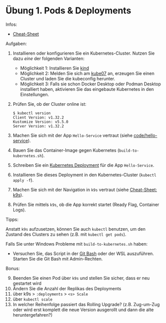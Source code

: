 # Übung 1. Pods & Deployments

Infos:

- [Cheat-Sheet](cheat-sheet.md)

Aufgaben:

1. Installieren oder konfigurieren Sie ein Kubernetes-Cluster. Nutzen Sie dazu *eine* der folgenden Varianten:
   * Möglichkeit 1: Installieren Sie [kind](https://kind.sigs.k8s.io/)
   * Möglichkeit 2: Melden Sie sich am [kube07](https://kube.cs.hm.edu/) an, erzeugen Sie einen Cluster und laden Sie die kubeconfig herunter.
   * Möglichkeit 3: Falls sie schon Docker Desktop oder Podman Desktop installiert haben, aktivieren Sie das eingebaute Kubernetes in den Einstellungen.
2. Prüfen Sie, ob der Cluster online ist:
   ```shell
   $ kubectl version
   Client Version: v1.32.2
   Kustomize Version: v5.5.0
   Server Version: v1.32.2
   ```

3. Machen Sie sich mit der App `Hello-Service` vertraut (siehe [code/hello-service](code/hello-service)).
4. Bauen Sie das Container-Image gegen Kubernetes (`build-to-kubernetes.sh`).
5. Schreiben Sie ein
   [Kubernetes Deployment](https://kubernetes.io/docs/concepts/workloads/controllers/deployment/#creating-a-deployment)
   für die App `Hello-Service`.
6. Installieren Sie dieses Deployment in den Kubernetes-Cluster (`kubectl apply -f`).
7. Machen Sie sich mit der Navigation in `k9s` vertraut (siehe [Cheat-Sheet: k9s](cheat-sheet.md#k9s)).
8. Prüfen Sie mittels `k9s`, ob die App korrekt startet (Ready Flag, Container Logs).

Tipps:

Anstatt `k9s` aufzusetzen, können Sie auch `kubectl` benutzen, um den Zustand des Clusters zu sehen (z.B. mit `kubectl get pods`).

Falls Sie unter Windows Probleme mit `build-to-kubernetes.sh` haben:
- Versuchen Sie, das Script in der [Git Bash](https://gitforwindows.org/) oder der WSL
  auszuführen. Starten Sie die Git Bash mit Admin-Rechten.

Bonus:

9. Beenden Sie einen Pod über `k9s` und stellen Sie sicher, dass er neu gestartet wird
10. Ändern Sie die Anzahl der Replikas des Deployments
   1. über k9s > `:deployments` > `<s> Scale`
   2. über `kubectl scale`
   3. In welcher Reihenfolge passiert das Rolling Upgrade? (z.B. Zug-um-Zug oder wird erst komplett die neue Version ausgerollt und dann die alte heruntergefahren?)


